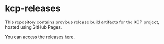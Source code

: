 # kcp-releases

This repository contains previous release build artifacts for the KCP project, hosted using GitHub Pages.

You can access the releases [here](https://wintoncentre.github.io/kcp-releases/).
